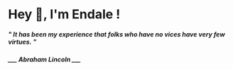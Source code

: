 <h1 title="head"> Hey 👋, I'm Endale !</h1>

**<h5><i>" It has been my experience that folks who have no vices have very few virtues. "</i></h5>**

*<b>___ Abraham Lincoln ___</b>*
